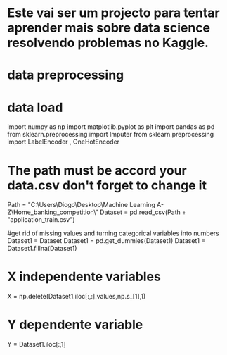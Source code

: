 # Este vai ser um projecto para tentar aprender mais sobre data science resolvendo problemas no Kaggle.

# data preprocessing 

# data load 

import numpy as np
import matplotlib.pyplot as plt
import pandas as pd
from sklearn.preprocessing import Imputer 
from sklearn.preprocessing import LabelEncoder , OneHotEncoder
# The path must be accord your data.csv don't forget to change it
Path = "C:\\Users\\Diogo\Desktop\\Machine Learning A-Z\\Home_banking_competition\\"
Dataset = pd.read_csv(Path + "application_train.csv") 

#get rid of missing values and turning categorical variables into numbers
Dataset1 = Dataset
Dataset1 = pd.get_dummies(Dataset1)
Dataset1 = Dataset1.fillna(Dataset1) 

# X independente variables
X =  np.delete(Dataset1.iloc[:,:].values,np.s_[1],1)
# Y dependente variable
Y = Dataset1.iloc[:,1]
